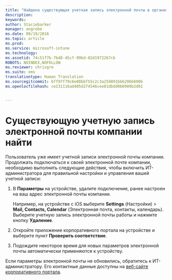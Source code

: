 ```yaml
---
title: "Найдена существующая учетная запись электронной почты в организации | Microsoft Intune"
description: 
keywords: 
author: Staciebarker
manager: angrobe
ms.date: 09/19/2016
ms.topic: article
ms.prod: 
ms.service: microsoft-intune
ms.technology: 
ms.assetid: 74c51f7b-7bd8-45cf-99bd-02d1972267cb
ROBOTS: NOINDEX,NOFOLLOW
ms.reviewer: chrisgre
ms.suite: ems
translationtype: Human Translation
ms.sourcegitcommit: bff97f79c6e88bbf55c2c3a259891bb6206b690b
ms.openlocfilehash: ce231116ad405d274546cee81dbdd0b0909b2d01


---
```


# Существующую учетную запись электронной почты компании найти
Пользователь уже имеет учетной записи электронной почты компании. Продолжать подключаться к своей электронной почте компании, необходимо выполнить следующие действия, чтобы включить ИТ-администратора для правильной настройки и управления вашей учетной записи:

1.  В **Параметры** на устройстве, удалите подключение, ранее настроен на ваш адрес электронной почты компании.

    Например, на устройстве с iOS выберите **Settings** (Настройки) &gt; **Mail, Contacts, Calendar** (Электронная почта, контакты, календарь). Выберите учетную запись электронной почты работы и нажмите кнопку **Удаление**.

2.  Откройте приложение корпоративного портала на устройстве и выберите пункт **Проверить соответствие**.

3.  Подождите некоторое время для новых параметров электронной почты автоматически применяются к устройству.

Если параметры электронной почты не обновились, обратитесь к ИТ-администратору. Его контактные данные доступны на [веб-сайте корпоративного портала](http://portal.manage.microsoft.com).



<!--HONumber=Sep16_HO3-->


